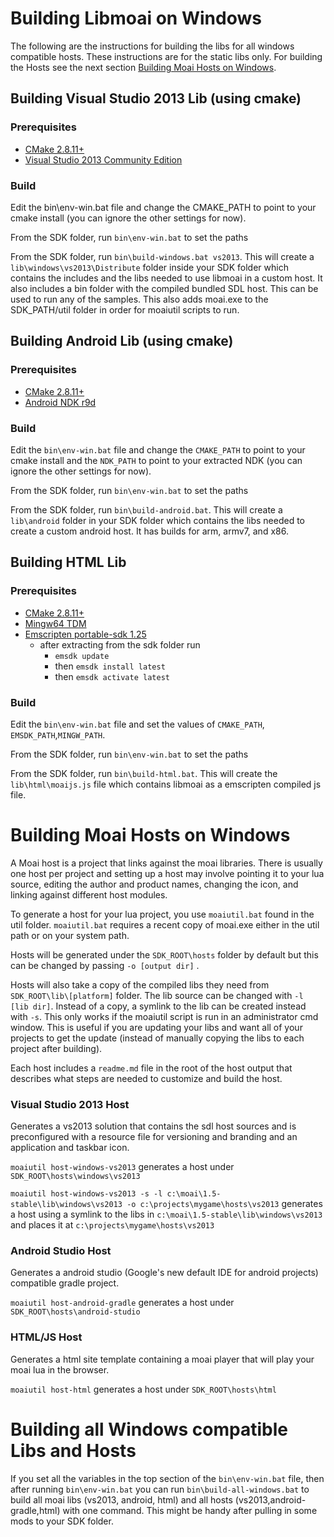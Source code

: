 # Building Libmoai on Windows

The following are the instructions for building the libs for all windows compatible hosts. These instructions are for the static libs only. For building the Hosts see the next section [Building Moai Hosts on Windows](#building-moai-hosts-on-windows).

## Building Visual Studio 2013 Lib (using cmake)

### Prerequisites
 - [CMake 2.8.11+](http://www.cmake.org/files/v3.1/cmake-3.1.0-win32-x86.exe)
 - [Visual Studio 2013 Community Edition](http://www.visualstudio.com/en-us/news/vs2013-community-vs.aspx)

### Build
Edit the bin\env-win.bat file and change the CMAKE_PATH to point to your cmake install (you can ignore the other settings for now). 

From the SDK folder, run `bin\env-win.bat` to set the paths

From the SDK folder, run `bin\build-windows.bat vs2013`. This will create a `lib\windows\vs2013\Distribute` folder inside your SDK folder which contains the includes and the libs needed to use libmoai in a custom host. It also includes a bin folder with the compiled bundled SDL host. This can be used to run any of the samples. This also adds moai.exe to the SDK_PATH/util folder in order for moaiutil scripts to run.

## Building Android Lib (using cmake)

### Prerequisites
  - [CMake 2.8.11+](http://www.cmake.org/files/v3.1/cmake-3.1.0-win32-x86.exe) 
  - [Android NDK r9d](http://dl.google.com/android/ndk/android-ndk-r9d-windows-x86.zip)

### Build  
Edit the `bin\env-win.bat` file and change the `CMAKE_PATH` to point to your cmake install and the `NDK_PATH` to point to your extracted NDK (you can ignore the other settings for now). 

From the SDK folder, run `bin\env-win.bat` to set the paths

From the SDK folder, run `bin\build-android.bat`. This will create a `lib\android` folder in your SDK folder which contains the libs needed to create a custom android host. It has builds for arm, armv7, and x86.

## Building HTML Lib

### Prerequisites
- [CMake 2.8.11+](http://www.cmake.org/files/v3.1/cmake-3.1.0-win32-x86.exe) 
- [Mingw64 TDM](http://tdm-gcc.tdragon.net/)
- [Emscripten portable-sdk 1.25](https://s3.amazonaws.com/mozilla-games/emscripten/releases/emsdk-1.25.0-portable-64bit.zip)
  - after extracting from the sdk folder run 
    - `emsdk update` 
    - then `emsdk install latest` 
    - then `emsdk activate latest`

### Build
Edit the `bin\env-win.bat` file and set the values of `CMAKE_PATH`, `EMSDK_PATH`,`MINGW_PATH`.

From the SDK folder, run `bin\env-win.bat` to set the paths

From the SDK folder, run `bin\build-html.bat`. This will create the `lib\html\moaijs.js` file which contains libmoai as a emscripten compiled js file.

# Building Moai Hosts on Windows

A Moai host is a project that links against the moai libraries. There is usually one host per project and setting up a host may involve pointing it to your lua source, editing the author and product names, changing the icon, and linking against different host modules. 

To generate a host for your lua project, you use `moaiutil.bat` found in the util folder. `moaiutil.bat` requires a recent copy of moai.exe either in the util path or on your system path.

Hosts will be generated under the `SDK_ROOT\hosts` folder by default but this can be changed by passing `-o [output dir]` .

Hosts will also take a copy of the compiled libs they need from `SDK_ROOT\lib\[platform]` folder. The lib source can be changed with `-l [lib dir]`. Instead of a copy, a symlink to the lib can be created instead with `-s`. This only works if the moaiutil script is run in an administrator cmd window. This is useful if you are updating your libs and want all of your projects to get the update (instead of manually copying the libs to each project after building).

Each host includes a `readme.md` file in the root of the host output that describes what steps are needed to customize and build the host.

### Visual Studio 2013 Host

Generates a vs2013 solution that contains the sdl host sources and is preconfigured with a resource file for versioning and branding and an application and taskbar icon.

`moaiutil host-windows-vs2013`  generates a host under `SDK_ROOT\hosts\windows\vs2013`

`moaiutil host-windows-vs2013 -s -l c:\moai\1.5-stable\lib\windows\vs2013 -o c:\projects\mygame\hosts\vs2013` generates a host using a symlink to the libs in `c:\moai\1.5-stable\lib\windows\vs2013` and places it at `c:\projects\mygame\hosts\vs2013`

### Android Studio Host

Generates a android studio (Google's new default IDE for android projects) compatible gradle project.

`moaiutil host-android-gradle` generates a host under `SDK_ROOT\hosts\android-studio`

### HTML/JS Host

Generates a html site template containing a moai player that will play your moai lua in the browser.

`moaiutil host-html` generates a host under `SDK_ROOT\hosts\html`


# Building all Windows compatible Libs and Hosts

If you set all the variables in the top section of the `bin\env-win.bat` file, then after running `bin\env-win.bat` you can run `bin\build-all-windows.bat` to build all moai libs (vs2013, android, html) and all hosts (vs2013,android-gradle,html) with one command. This might be handy after pulling in some mods to your SDK folder.
